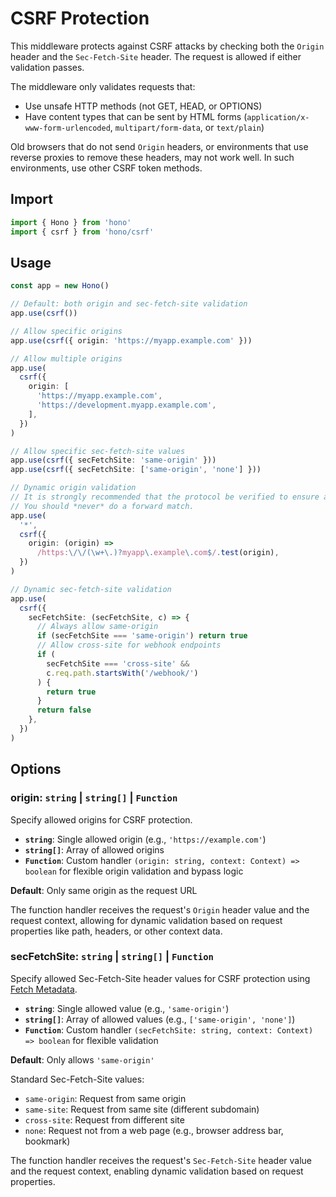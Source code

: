 # CSRF Protection

This middleware protects against CSRF attacks by checking both the `Origin` header and the `Sec-Fetch-Site` header. The request is allowed if either validation passes.

The middleware only validates requests that:

- Use unsafe HTTP methods (not GET, HEAD, or OPTIONS)
- Have content types that can be sent by HTML forms (`application/x-www-form-urlencoded`, `multipart/form-data`, or `text/plain`)

Old browsers that do not send `Origin` headers, or environments that use reverse proxies to remove these headers, may not work well. In such environments, use other CSRF token methods.

## Import

```ts
import { Hono } from 'hono'
import { csrf } from 'hono/csrf'
```

## Usage

```ts
const app = new Hono()

// Default: both origin and sec-fetch-site validation
app.use(csrf())

// Allow specific origins
app.use(csrf({ origin: 'https://myapp.example.com' }))

// Allow multiple origins
app.use(
  csrf({
    origin: [
      'https://myapp.example.com',
      'https://development.myapp.example.com',
    ],
  })
)

// Allow specific sec-fetch-site values
app.use(csrf({ secFetchSite: 'same-origin' }))
app.use(csrf({ secFetchSite: ['same-origin', 'none'] }))

// Dynamic origin validation
// It is strongly recommended that the protocol be verified to ensure a match to `$`.
// You should *never* do a forward match.
app.use(
  '*',
  csrf({
    origin: (origin) =>
      /https:\/\/(\w+\.)?myapp\.example\.com$/.test(origin),
  })
)

// Dynamic sec-fetch-site validation
app.use(
  csrf({
    secFetchSite: (secFetchSite, c) => {
      // Always allow same-origin
      if (secFetchSite === 'same-origin') return true
      // Allow cross-site for webhook endpoints
      if (
        secFetchSite === 'cross-site' &&
        c.req.path.startsWith('/webhook/')
      ) {
        return true
      }
      return false
    },
  })
)
```

## Options

### <Badge type="info" text="optional" /> origin: `string` | `string[]` | `Function`

Specify allowed origins for CSRF protection.

- **`string`**: Single allowed origin (e.g., `'https://example.com'`)
- **`string[]`**: Array of allowed origins
- **`Function`**: Custom handler `(origin: string, context: Context) => boolean` for flexible origin validation and bypass logic

**Default**: Only same origin as the request URL

The function handler receives the request's `Origin` header value and the request context, allowing for dynamic validation based on request properties like path, headers, or other context data.

### <Badge type="info" text="optional" /> secFetchSite: `string` | `string[]` | `Function`

Specify allowed Sec-Fetch-Site header values for CSRF protection using [Fetch Metadata](https://web.dev/articles/fetch-metadata).

- **`string`**: Single allowed value (e.g., `'same-origin'`)
- **`string[]`**: Array of allowed values (e.g., `['same-origin', 'none']`)
- **`Function`**: Custom handler `(secFetchSite: string, context: Context) => boolean` for flexible validation

**Default**: Only allows `'same-origin'`

Standard Sec-Fetch-Site values:

- `same-origin`: Request from same origin
- `same-site`: Request from same site (different subdomain)
- `cross-site`: Request from different site
- `none`: Request not from a web page (e.g., browser address bar, bookmark)

The function handler receives the request's `Sec-Fetch-Site` header value and the request context, enabling dynamic validation based on request properties.

